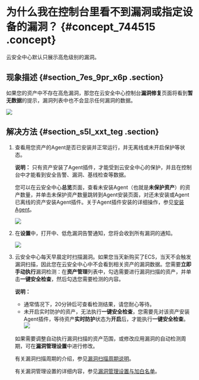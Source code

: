 # 为什么我在控制台里看不到漏洞或指定设备的漏洞？ {#concept_744515 .concept}

云安全中心默认只展示高危级别的漏洞。

## 现象描述 {#section_7es_9pr_x6p .section}

如果您的资产中不存在高危漏洞，那您在云安全中心控制台**漏洞修复**页面将看到**暂无数据**的提示，漏洞列表中也不会显示任何漏洞的数据。

![](http://static-aliyun-doc.oss-cn-hangzhou.aliyuncs.com/assets/img/600427/156093381049684_zh-CN.png)

## 解决方法 {#section_s5l_xxt_teg .section}

1.  查看用您资产的Agent是否已安装并正常运行，并无离线或未开启保护等状态。

    **说明：** 只有资产安装了Agent插件，才能受到云安全中心的保护，并且在控制台中才能看到安全告警、漏洞、基线检查等数据。

    您可以在云安全中心**总览**页面，查看未安装Agent（也就是**未保护资产**）的资产数量，并单击未保护资产数量跳转到Agent安装页面，对还未安装或Agent已离线的资产安装Agent插件。关于Agent插件安装的详细操作，参见[安装Agent](../../../../intl.zh-CN/接入云安全中心/安装Agent.md#)。

    ![](http://static-aliyun-doc.oss-cn-hangzhou.aliyuncs.com/assets/img/600427/156093381049685_zh-CN.png)

2.  在**设置**中，打开中、低危漏洞告警通知，您将会收到所有漏洞的通知。

    ![](http://static-aliyun-doc.oss-cn-hangzhou.aliyuncs.com/assets/img/600427/156093381149686_zh-CN.png)

3.  云安全中心每天早晨定时扫描漏洞。如果您当天新购买了ECS，当天不会触发漏洞扫描，因此您在云安全中心中不会看到相关资产的漏洞数据。您需要**立即手动执行**漏洞检测：在**资产管理**列表中，勾选需要进行漏洞扫描的资产，并单击**一键安全检查**，然后勾选您需要检测的内容。

    **说明：** 

    -   通常情况下，20分钟后可查看检测结果，请您耐心等待。
    -   未开启实时防护的资产，无法执行**一键安全检查**，您需要先对该资产安装Agent插件，等待资产**实时防护**状态为**开启**后，才能执行**一键安全检查**。
    ![](http://static-aliyun-doc.oss-cn-hangzhou.aliyuncs.com/assets/img/600427/156093381149695_zh-CN.png)

    如果需要调整自动执行漏洞扫描的资产范围，或修改应用漏洞的自动检测周期，可在**漏洞管理设置**中进行修改。

    有关漏洞扫描周期的介绍，参见[漏洞扫描周期说明](intl.zh-CN/常见问题/常见问题隐藏目录/漏洞扫描周期说明.md#)。

    有关漏洞管理设置的详细内容，参见[漏洞管理设置与加白名单](../../../../intl.zh-CN/用户指南/漏洞管理/漏洞管理设置与加白名单.md#)。


